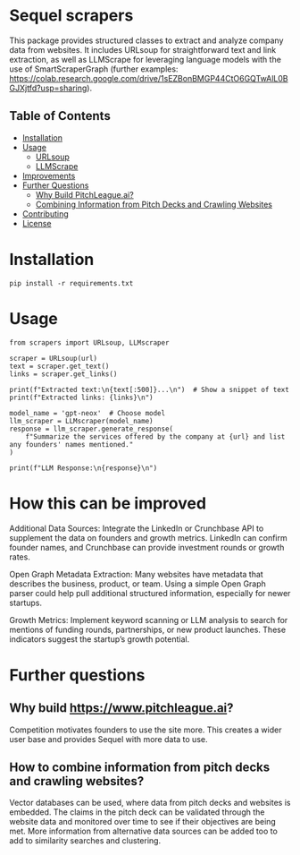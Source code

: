 # Sequel scrapers
This package provides structured classes to extract and analyze company data from websites. It includes URLsoup for straightforward text and link extraction, as well as LLMScrape for leveraging language models with the use of SmartScraperGraph (further examples: https://colab.research.google.com/drive/1sEZBonBMGP44CtO6GQTwAlL0BGJXjtfd?usp=sharing).

## Table of Contents
- [Installation](#installation)
- [Usage](#usage)
  - [URLsoup](#urlsoup)
  - [LLMScrape](#llmscrape)
- [Improvements](#improvements)
- [Further Questions](#further-questions)
  - [Why Build PitchLeague.ai?](#why-build-pitchleagueai)
  - [Combining Information from Pitch Decks and Crawling Websites](#combining-information-from-pitch-decks-and-crawling-websites)
- [Contributing](#contributing)
- [License](#license)

# Installation

```
pip install -r requirements.txt
```

# Usage
```
from scrapers import URLsoup, LLMscraper

scraper = URLsoup(url) 
text = scraper.get_text()
links = scraper.get_links()

print(f"Extracted text:\n{text[:500]}...\n")  # Show a snippet of text
print(f"Extracted links: {links}\n")

model_name = 'gpt-neox'  # Choose model
llm_scraper = LLMscraper(model_name)
response = llm_scraper.generate_response(
    f"Summarize the services offered by the company at {url} and list any founders' names mentioned."
)

print(f"LLM Response:\n{response}\n")
```

# How this can be improved

Additional Data Sources:
Integrate the LinkedIn or Crunchbase API to supplement the data on founders and growth metrics. LinkedIn can confirm founder names, and Crunchbase can provide investment rounds or growth rates.

Open Graph Metadata Extraction:
Many websites have metadata that describes the business, product, or team. Using a simple Open Graph parser could help pull additional structured information, especially for newer startups.

Growth Metrics:
Implement keyword scanning or LLM analysis to search for mentions of funding rounds, partnerships, or new product launches. These indicators suggest the startup’s growth potential.

# Further questions

## Why build https://www.pitchleague.ai?

Competition motivates founders to use the site more. This creates a wider user base and provides Sequel with more data to use. 

## How to combine information from pitch decks and crawling websites?

Vector databases can be used, where data from pitch decks and websites is embedded. The claims in the pitch deck can be validated through the website data and monitored over time to see if their objectives are being met. More information from alternative data sources can be added too to add to similarity searches and clustering. 
